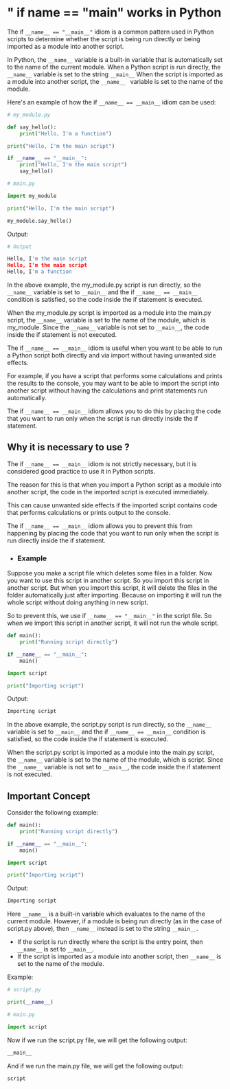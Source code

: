# " if __name__ == "__main__" works in Python

The if ```__name__ == "__main__"``` idiom is a common pattern used in Python scripts to determine whether the script is being run directly or being imported as a module into another script.

In Python, the ```__name__``` variable is a built-in variable that is automatically set to the name of the current module. When a Python script is run directly, the ```__name__``` variable is set to the string ```__main__``` When the script is imported as a module into another script, the ```__name__ ``` variable is set to the name of the module.

Here's an example of how the if ```__name__ == __main__``` idiom can be used:

```python
# my_module.py

def say_hello():
    print("Hello, I'm a function")

print("Hello, I'm the main script")

if __name__ == "__main__":
    print("Hello, I'm the main script")
    say_hello()
```

```python
# main.py

import my_module

print("Hello, I'm the main script")

my_module.say_hello()
```

Output:

```python
# Output

Hello, I'm the main script
Hello, I'm the main script
Hello, I'm a function
```

In the above example, the my_module.py script is run directly, so the ```__name__``` variable is set to ```__main__``` and the if ```__name__ == __main__``` condition is satisfied, so the code inside the if statement is executed.

When the my_module.py script is imported as a module into the main.py script, the ```__name__``` variable is set to the name of the module, which is my_module. Since the ```__name__``` variable is not set to ```__main__```, the code inside the if statement is not executed.

The if ```__name__ == __main__``` idiom is useful when you want to be able to run a Python script both directly and via import without having unwanted side effects.

For example, if you have a script that performs some calculations and prints the results to the console, you may want to be able to import the script into another script without having the calculations and print statements run automatically.

The if ```__name__ == __main__``` idiom allows you to do this by placing the code that you want to run only when the script is run directly inside the if statement.

## Why it is necessary to use ?

The if ```__name__ == __main__``` idiom is not strictly necessary, but it is considered good practice to use it in Python scripts.

The reason for this is that when you import a Python script as a module into another script, the code in the imported script is executed immediately.

This can cause unwanted side effects if the imported script contains code that performs calculations or prints output to the console.

The if ```__name__ == __main__``` idiom allows you to prevent this from happening by placing the code that you want to run only when the script is run directly inside the if statement.

- ### Example

Suppose you make a script file which deletes some files in a folder. Now you want to use this script in another script. So you import this script in another script. But when you import this script, it will delete the files in the folder automatically just after importing. Because on importing it will run the whole script without doing anything in new script. 

So to prevent this, we use if ```__name__ == "__main__"``` in the script file. So when we import this script in another script, it will not run the whole script.

```python
def main():
    print("Running script directly")

if __name__ == "__main__":
    main()
```

```python
import script

print("Importing script")
```

Output:

```python
Importing script
```

In the above example, the script.py script is run directly, so the ```__name__``` variable is set to ```__main__``` and the if ```__name__ == __main__``` condition is satisfied, so the code inside the if statement is executed.

When the script.py script is imported as a module into the main.py script, the ```__name__``` variable is set to the name of the module, which is script. Since the ```__name__``` variable is not set to ```__main__```, the code inside the if statement is not executed.

## Important Concept

Consider the following example:

```python
def main():
    print("Running script directly")

if __name__ == "__main__":
    main()
```

```python
import script

print("Importing script")
```

Output:

```python
Importing script
```

Here ```__name__``` is a built-in variable which evaluates to the name of the current module. However, if a module is being run directly (as in the case of script.py above), then ```__name__``` instead is set to the string ```__main__```.

- If the script is run directly where the script is the entry point, then ```__name__``` is set to ```__main__```.
- If the script is imported as a module into another script, then ```__name__``` is set to the name of the module.

Example:

```python
# script.py

print(__name__)
```

```python
# main.py

import script
```

Now if we run the script.py file, we will get the following output:

```python
__main__
```

And if we run the main.py file, we will get the following output:

```python
script
```